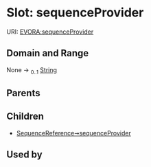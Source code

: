 
# Slot: sequenceProvider



URI: [EVORA:sequenceProvider](https://evora-project.eu/sequenceProvider)


## Domain and Range

None &#8594;  <sub>0..1</sub> [String](types/String.md)

## Parents


## Children

 *  [SequenceReference➞sequenceProvider](SequenceReference_sequenceProvider.md)

## Used by

